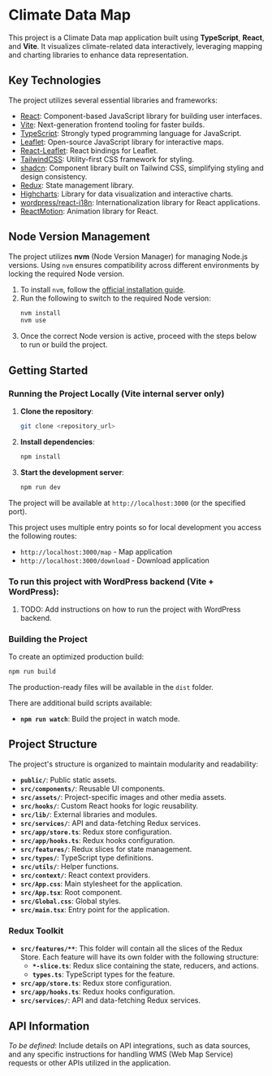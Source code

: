 # Climate Data Map

This project is a Climate Data map application built using **TypeScript**, **React**, and **Vite**. It visualizes climate-related data interactively, leveraging mapping and charting libraries to enhance data representation.

## Key Technologies

The project utilizes several essential libraries and frameworks:

- [React](https://reactjs.org/): Component-based JavaScript library for building user interfaces.
- [Vite](https://vitejs.dev/): Next-generation frontend tooling for faster builds.
- [TypeScript](https://www.typescriptlang.org/): Strongly typed programming language for JavaScript.
- [Leaflet](https://leafletjs.com/): Open-source JavaScript library for interactive maps.
- [React-Leaflet](https://react-leaflet.js.org/): React bindings for Leaflet.
- [TailwindCSS](https://tailwindcss.com/): Utility-first CSS framework for styling.
- [shadcn](https://ui.shadcn.com/): Component library built on Tailwind CSS, simplifying styling and design consistency.
- [Redux](https://redux.js.org/): State management library.
- [Highcharts](https://www.highcharts.com/): Library for data visualization and interactive charts.
- [wordpress/react-i18n](https://github.com/WordPress/gutenberg/blob/d9b726b8451746703cc1b9680487e3726ab4a03f/packages/react-i18n/README.md): Internationalization library for React applications.
- [ReactMotion](https://motion.dev/): Animation library for React.

## Node Version Management

The project utilizes **nvm** (Node Version Manager) for managing Node.js versions. Using `nvm` ensures compatibility across different environments by locking the required Node version.

1. To install `nvm`, follow the [official installation guide](https://github.com/nvm-sh/nvm).
2. Run the following to switch to the required Node version:
   ```bash
   nvm install
   nvm use
   ```
3. Once the correct Node version is active, proceed with the steps below to run or build the project.

## Getting Started

### Running the Project Locally (Vite internal server only)

1. **Clone the repository**:
   ```bash
   git clone <repository_url>
   ```
2. **Install dependencies**:
   ```bash
   npm install
   ```
3. **Start the development server**:
   ```bash
   npm run dev
   ```

The project will be available at `http://localhost:3000` (or the specified port).

This project uses multiple entry points so for local development you access the following routes:
- `http://localhost:3000/map` - Map application
- `http://localhost:3000/download` - Download application

### To run this project with WordPress backend (Vite + WordPress):
1. TODO: Add instructions on how to run the project with WordPress backend.

### Building the Project

To create an optimized production build:

```bash
npm run build
```

The production-ready files will be available in the `dist` folder.

There are additional build scripts available:

- **`npm run watch`**: Build the project in watch mode.

## Project Structure

The project's structure is organized to maintain modularity and readability:

- **`public/`**: Public static assets.
- **`src/components/`**: Reusable UI components.
- **`src/assets/`**: Project-specific images and other media assets.
- **`src/hooks/`**: Custom React hooks for logic reusability.
- **`src/lib/`**: External libraries and modules.
- **`src/services/`**: API and data-fetching Redux services.
- **`src/app/store.ts`**: Redux store configuration.
- **`src/app/hooks.ts`**: Redux hooks configuration.
- **`src/features/`**: Redux slices for state management.
- **`src/types/`**: TypeScript type definitions.
- **`src/utils/`**: Helper functions.
- **`src/context/`**: React context providers.
- **`src/App.css`**: Main stylesheet for the application.
- **`src/App.tsx`**: Root component.
- **`src/Global.css`**: Global styles.
- **`src/main.tsx`**: Entry point for the application.

### Redux Toolkit
- **`src/features/**`**: This folder will contain all the slices of the Redux Store. Each feature will have its own folder with the following structure:
  - **`*-slice.ts`**: Redux slice containing the state, reducers, and actions.
  - **`types.ts`**: TypeScript types for the feature.
- **`src/app/store.ts`**: Redux store configuration.
- **`src/app/hooks.ts`**: Redux hooks configuration.
- **`src/services/`**: API and data-fetching Redux services.

## API Information

*To be defined*: Include details on API integrations, such as data sources, and any specific instructions for handling WMS (Web Map Service) requests or other APIs utilized in the application.
